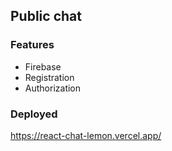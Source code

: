 ## Public chat

### Features
- Firebase
- Registration
- Authorization

### Deployed
https://react-chat-lemon.vercel.app/
